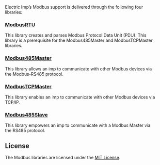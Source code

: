 Electric Imp’s Modbus support is delivered through the following four libraries:

### [ModbusRTU](./ModbusRTU/)

This library creates and parses Modbus Protocol Data Unit (PDU). This library is a prerequisite for the Modbus485Master and ModbusTCPMaster libraries.

### [Modbus485Master](./Modbus485Master/)

This library allows an imp to communicate with other Modbus devices via the Modbus-RS485 protocol.

### [ModbusTCPMaster](./ModbusTCPMaster/)

This library enables an imp to communicate with other Modbus devices via TCP/IP.

### [Modbus485Slave](./Modbus485Slave/)

This library empowers an imp to communicate with a Modbus Master via the RS485 protocol.

## License

The Modbus libraries are licensed under the [MIT License](https://github.com/electricimp/Modbus/tree/master/LICENSE).
